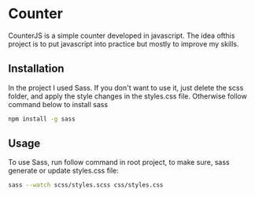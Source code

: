 # Counter

CounterJS is a simple counter developed in javascript. The idea of ​​this project is to put javascript into practice but mostly to improve my skills.

## Installation


In the project I used Sass. If you don't want to use it, just delete the scss folder, and apply the style changes in the styles.css file. Otherwise follow command below to install sass

```bash
npm install -g sass
```

## Usage
To use Sass, run follow command in root project, to make sure, sass generate or update styles.css file:

```bash
sass --watch scss/styles.scss css/styles.css
```
